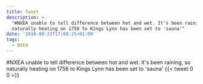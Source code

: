 ```yaml
---
title: Tweet
description: >-
  "#NXEA unable to tell difference between hot and wet. It's been raining, so
  naturally heating on 1758 to Kings Lynn has been set to 'sauna'"
date: '2010-08-23T17:08:25+01:00'
tags:
  - NXEA
---
```

#NXEA unable to tell difference between hot and wet. It's been raining, so naturally heating on 1758 to Kings Lynn has been set to 'sauna'
      {{< tweet 0 0 >}}
    
